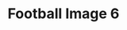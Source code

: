 ---
title: Football Image 6
image_path: /images/gallery/DSC_0083.JPG
link: 
description: Football Image 6
---